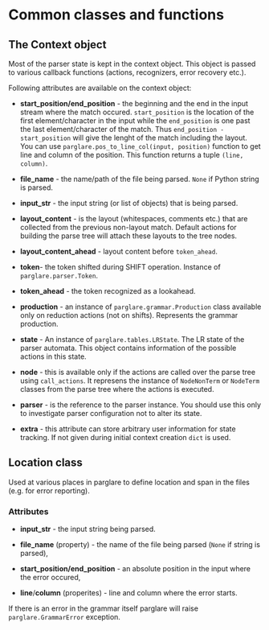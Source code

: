 # Common classes and functions

## The Context object

Most of the parser state is kept in the context object. This object is
passed to various callback functions (actions, recognizers, error recovery etc.).

Following attributes are available on the context object:

- **start_position/end_position** - the beginning and the end in the input
  stream where the match occured. `start_position` is the location of the first
  element/character in the input while the `end_position` is one past the last
  element/character of the match. Thus `end_position - start_position` will give
  the lenght of the match including the layout. You can use
  `parglare.pos_to_line_col(input, position)` function to get line and column of
  the position. This function returns a tuple `(line, column)`.

- **file_name** - the name/path of the file being parsed. `None` if Python
  string is parsed.

- **input_str** - the input string (or list of objects) that is being parsed.

- **layout_content** - is the layout (whitespaces, comments etc.) that are
  collected from the previous non-layout match. Default actions for building the
  parse tree will attach these layouts to the tree nodes.

- **layout_content_ahead** - layout content before `token_ahead`.

- **token**- the token shifted during SHIFT operation. Instance of
  `parglare.parser.Token`.

- **token_ahead** - the token recognized as a lookahead.

- **production** - an instance of `parglare.grammar.Production` class available
  only on reduction actions (not on shifts). Represents the grammar production.

- **state** - An instance of `parglare.tables.LRState`. The LR state of the
  parser automata. This object contains information of the possible actions in
  this state.

- **node** - this is available only if the actions are called over the parse tree
  using `call_actions`. It represens the instance of `NodeNonTerm` or `NodeTerm`
  classes from the parse tree where the actions is executed.

- **parser** - is the reference to the parser instance. You should use this only
  to investigate parser configuration not to alter its state.

- **extra** - this attribute can store arbitrary user information for state
  tracking. If not given during initial context creation `dict` is used.


## Location class

Used at various places in parglare to define location and span in the files
(e.g. for error reporting).

### Attributes

- **input_str** - the input string being parsed.

- **file_name** (property) - the name of the file being parsed (`None` if string
  is parsed),

- **start_position/end_position** - an absolute position in the input where the
  error occured,

- **line**/**column** (properites) - line and column where the error starts.


If there is an error in the grammar itself parglare will raise
`parglare.GrammarError` exception.
